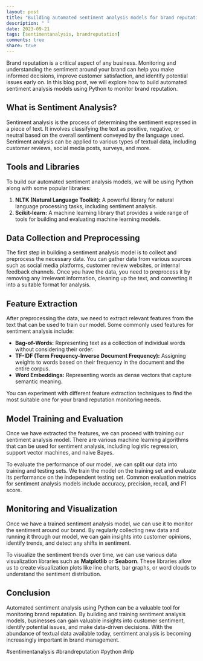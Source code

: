 ```yaml
---
layout: post
title: "Building automated sentiment analysis models for brand reputation monitoring using Python"
description: " "
date: 2023-09-21
tags: [sentimentanalysis, brandreputation]
comments: true
share: true
---
```


Brand reputation is a critical aspect of any business. Monitoring and understanding the sentiment around your brand can help you make informed decisions, improve customer satisfaction, and identify potential issues early on. In this blog post, we will explore how to build automated sentiment analysis models using Python to monitor brand reputation.

## What is Sentiment Analysis?

Sentiment analysis is the process of determining the sentiment expressed in a piece of text. It involves classifying the text as positive, negative, or neutral based on the overall sentiment conveyed by the language used. Sentiment analysis can be applied to various types of textual data, including customer reviews, social media posts, surveys, and more.

## Tools and Libraries

To build our automated sentiment analysis models, we will be using Python along with some popular libraries:

1. **NLTK (Natural Language Toolkit):** A powerful library for natural language processing tasks, including sentiment analysis.
2. **Scikit-learn:** A machine learning library that provides a wide range of tools for building and evaluating machine learning models.

## Data Collection and Preprocessing

The first step in building a sentiment analysis model is to collect and preprocess the necessary data. You can gather data from various sources such as social media platforms, customer review websites, or internal feedback channels. Once you have the data, you need to preprocess it by removing any irrelevant information, cleaning up the text, and converting it into a suitable format for analysis.

## Feature Extraction

After preprocessing the data, we need to extract relevant features from the text that can be used to train our model. Some commonly used features for sentiment analysis include:

- **Bag-of-Words:** Representing text as a collection of individual words without considering their order.
- **TF-IDF (Term Frequency-Inverse Document Frequency):** Assigning weights to words based on their frequency in the document and the entire corpus.
- **Word Embeddings:** Representing words as dense vectors that capture semantic meaning.

You can experiment with different feature extraction techniques to find the most suitable one for your brand reputation monitoring needs.

## Model Training and Evaluation

Once we have extracted the features, we can proceed with training our sentiment analysis model. There are various machine learning algorithms that can be used for sentiment analysis, including logistic regression, support vector machines, and naive Bayes.

To evaluate the performance of our model, we can split our data into training and testing sets. We train the model on the training set and evaluate its performance on the independent testing set. Common evaluation metrics for sentiment analysis models include accuracy, precision, recall, and F1 score.

## Monitoring and Visualization

Once we have a trained sentiment analysis model, we can use it to monitor the sentiment around our brand. By regularly collecting new data and running it through our model, we can gain insights into customer opinions, identify trends, and detect any shifts in sentiment.

To visualize the sentiment trends over time, we can use various data visualization libraries such as **Matplotlib** or **Seaborn**. These libraries allow us to create visualization plots like line charts, bar graphs, or word clouds to understand the sentiment distribution.

## Conclusion

Automated sentiment analysis using Python can be a valuable tool for monitoring brand reputation. By building and training sentiment analysis models, businesses can gain valuable insights into customer sentiment, identify potential issues, and make data-driven decisions. With the abundance of textual data available today, sentiment analysis is becoming increasingly important in brand management.

#sentimentanalysis #brandreputation #python #nlp